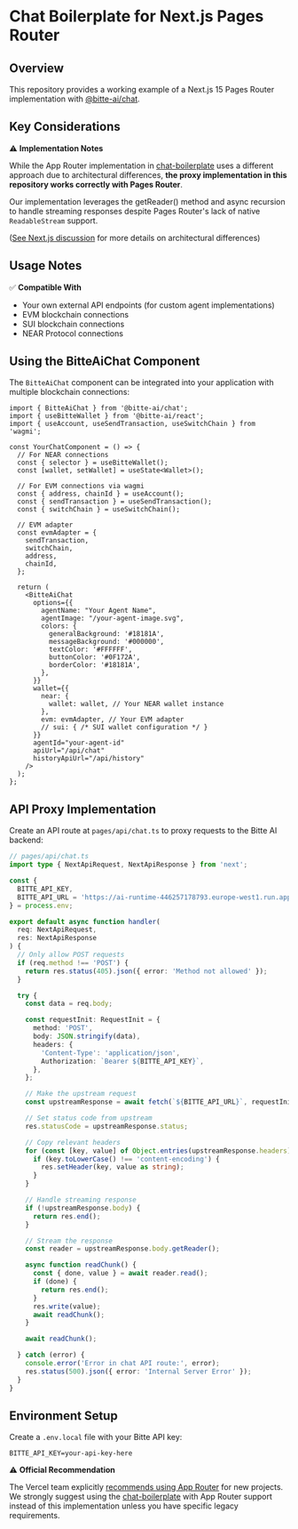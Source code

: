 # Chat Boilerplate for Next.js Pages Router

## Overview

This repository provides a working example of a Next.js 15 Pages Router implementation with [@bitte-ai/chat](https://github.com/BitteProtocol/chat).

## Key Considerations

⚠️ **Implementation Notes**

While the App Router implementation in [chat-boilerplate](https://github.com/BitteProtocol/chat-boilerplate/blob/main/src/app/api/chat/route.ts) uses a different approach due to architectural differences, **the proxy implementation in this repository works correctly with Pages Router**.

Our implementation leverages the getReader() method and async recursion to handle streaming responses despite Pages Router's lack of native `ReadableStream` support.

([See Next.js discussion](https://github.com/vercel/next.js/discussions/67026#discussioncomment-9819996) for more details on architectural differences)

## Usage Notes

✅ **Compatible With**
- Your own external API endpoints (for custom agent implementations)
- EVM blockchain connections
- SUI blockchain connections
- NEAR Protocol connections

## Using the BitteAiChat Component

The `BitteAiChat` component can be integrated into your application with multiple blockchain connections:

```tsx
import { BitteAiChat } from '@bitte-ai/chat';
import { useBitteWallet } from '@bitte-ai/react';
import { useAccount, useSendTransaction, useSwitchChain } from 'wagmi';

const YourChatComponent = () => {
  // For NEAR connections
  const { selector } = useBitteWallet();
  const [wallet, setWallet] = useState<Wallet>();

  // For EVM connections via wagmi
  const { address, chainId } = useAccount();
  const { sendTransaction } = useSendTransaction();
  const { switchChain } = useSwitchChain();

  // EVM adapter
  const evmAdapter = {
    sendTransaction,
    switchChain,
    address,
    chainId,
  };

  return (
    <BitteAiChat
      options={{
        agentName: "Your Agent Name",
        agentImage: "/your-agent-image.svg",
        colors: {
          generalBackground: '#18181A',
          messageBackground: '#000000',
          textColor: '#FFFFFF',
          buttonColor: '#0F172A',
          borderColor: '#18181A',
        },
      }}
      wallet={{
        near: {
          wallet: wallet, // Your NEAR wallet instance
        },
        evm: evmAdapter, // Your EVM adapter
        // sui: { /* SUI wallet configuration */ }
      }}
      agentId="your-agent-id"
      apiUrl="/api/chat"
      historyApiUrl="/api/history"
    />
  );
};
```

## API Proxy Implementation

Create an API route at `pages/api/chat.ts` to proxy requests to the Bitte AI backend:

```typescript
// pages/api/chat.ts
import type { NextApiRequest, NextApiResponse } from 'next';

const {
  BITTE_API_KEY,
  BITTE_API_URL = 'https://ai-runtime-446257178793.europe-west1.run.app/chat',
} = process.env;

export default async function handler(
  req: NextApiRequest,
  res: NextApiResponse
) {
  // Only allow POST requests
  if (req.method !== 'POST') {
    return res.status(405).json({ error: 'Method not allowed' });
  }

  try {
    const data = req.body;

    const requestInit: RequestInit = {
      method: 'POST',
      body: JSON.stringify(data),
      headers: {
        'Content-Type': 'application/json',
        Authorization: `Bearer ${BITTE_API_KEY}`,
      },
    };

    // Make the upstream request
    const upstreamResponse = await fetch(`${BITTE_API_URL}`, requestInit);

    // Set status code from upstream
    res.statusCode = upstreamResponse.status;

    // Copy relevant headers
    for (const [key, value] of Object.entries(upstreamResponse.headers)) {
      if (key.toLowerCase() !== 'content-encoding') {
        res.setHeader(key, value as string);
      }
    }

    // Handle streaming response
    if (!upstreamResponse.body) {
      return res.end();
    }

    // Stream the response
    const reader = upstreamResponse.body.getReader();

    async function readChunk() {
      const { done, value } = await reader.read();
      if (done) {
        return res.end();
      }
      res.write(value);
      await readChunk();
    }

    await readChunk();

  } catch (error) {
    console.error('Error in chat API route:', error);
    res.status(500).json({ error: 'Internal Server Error' });
  }
}
```

## Environment Setup

Create a `.env.local` file with your Bitte API key:

```
BITTE_API_KEY=your-api-key-here
```

⚠️ **Official Recommendation**

The Vercel team explicitly [recommends using App Router](https://nextjs.org/docs/pages) for new projects. We strongly suggest using the [chat-boilerplate](https://github.com/BitteProtocol/chat-boilerplate) with App Router support instead of this implementation unless you have specific legacy requirements.